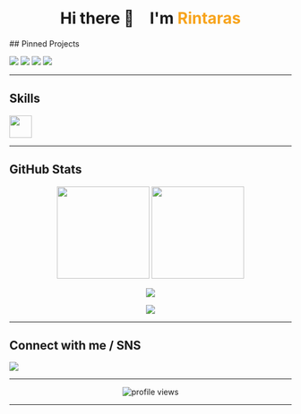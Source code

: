 <h1 align="center">Hi there 👋　I'm <span style="color:#F7A41D">Rintaras</span></h1>
## Pinned Projects 

<p align="left">
  <a href="https://github.com/Rintaras/LabLib"><img src="https://github-readme-stats.vercel.app/api/pin/?username=Rintaras&repo=LabLib&theme=tokyonight" /></a>
  <a href="https://github.com/Rintaras/SignageService"><img src="https://github-readme-stats.vercel.app/api/pin/?username=Rintaras&repo=SignageService&theme=tokyonight" /></a>
  <a href="https://github.com/Rintaras/AI-Answer-Generator"><img src="https://github-readme-stats.vercel.app/api/pin/?username=Rintaras&repo=AI-Answer-Generator&theme=tokyonight" /></a>
  <a href="https://github.com/Rintaras/Webcam-Object-Recognition"><img src="https://github-readme-stats.vercel.app/api/pin/?username=Rintaras&repo=Webcam-Object-Recognition&theme=tokyonight" /></a>
</p>

---

## Skills

<p align="left">
  <img src="https://skillicons.dev/icons?i=ts,react,nextjs,nodejs,python,figma,aws,php" height="40" />
</p>

---

## GitHub Stats

<p align="center">
  <img src="https://github-readme-stats.vercel.app/api?username=Rintaras&show_icons=true&theme=tokyonight" height="165" />
  <img src="https://github-readme-stats.vercel.app/api/top-langs/?username=Rintaras&layout=compact&theme=tokyonight" height="165" />
</p>

<p align="center">
  <img src="https://github-profile-trophy.vercel.app/?username=Rintaras&theme=onedark&column=7" />
</p>

<p align="center">
  <img src="https://github-readme-activity-graph.cyclic.app/graph?username=Rintaras&theme=tokyo-night&bg_color=1a1b27&color=F7A41D&line=F7A41D&point=403d3d&area=true&hide_border=true" />
</p>

---

## Connect with me / SNS

<p align="left">
  <a href="https://twitter.com/Rintaras" target="_blank"><img src="https://img.shields.io/badge/Twitter-1DA1F2?style=for-the-badge&logo=twitter&logoColor=white" /></a>
</p>

---

<p align="center">
  <img src="https://komarev.com/ghpvc/?username=Rintaras&style=flat-square&color=blue" alt="profile views" />
</p>

---
